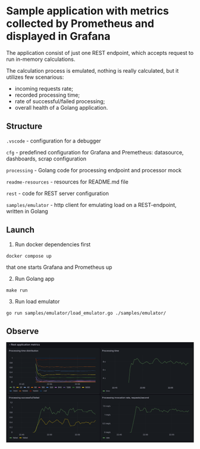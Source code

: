 # Sample application with metrics collected by Prometheus and displayed in Grafana

The application consist of just one REST endpoint, which accepts request to run in-memory calculations.

The calculation process is emulated, nothing is really calculated, but it utilizes few scenarious:
- incoming requests rate;
- recorded processing time;
- rate of successful/failed processing;
- overall health of a Golang application.

## Structure
`.vscode` - configuration for a debugger

`cfg` - predefined configuration for Grafana and Premetheus: datasource, dashboards, scrap configuration

`processing` - Golang code for processing endpoint and processor mock

`readme-resources` - resources for README.md file

`rest` - code for REST server configuration

`samples/emulator` - http client for emulating load on a REST-endpoint, written in Golang

## Launch
1. Run docker dependencies first
```
docker compose up
```

that one starts Grafana and Prometheus up


2. Run Golang app
```
make run
```

3. Run load emulator
```
go run samples/emulator/load_emulator.go ./samples/emulator/
```

## Observe

![Grafana visualization](readme-resources/grafana.png)